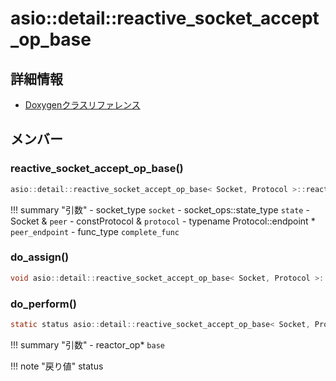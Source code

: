 # asio::detail::reactive_socket_accept_op_base



## 詳細情報

- [Doxygenクラスリファレンス](https://lang-ship.com/reference/ESP32/latest/classasio_1_1detail_1_1reactive__socket__accept__op__base.html)

## メンバー

### reactive_socket_accept_op_base()



```c
asio::detail::reactive_socket_accept_op_base< Socket, Protocol >::reactive_socket_accept_op_base(socket_type socket, socket_ops::state_type state, Socket &peer, const Protocol &protocol, typename Protocol::endpoint *peer_endpoint, func_type complete_func)
```

!!! summary "引数"
	- socket_type `socket` 
	- socket_ops::state_type `state` 
	- Socket & `peer` 
	- constProtocol & `protocol` 
	- typename Protocol::endpoint * `peer_endpoint` 
	- func_type `complete_func` 



### do_assign()



```c
void asio::detail::reactive_socket_accept_op_base< Socket, Protocol >::do_assign()
```



### do_perform()



```c
static status asio::detail::reactive_socket_accept_op_base< Socket, Protocol >::do_perform(reactor_op *base)
```

!!! summary "引数"
	- reactor_op* `base` 

!!! note "戻り値"
	status



